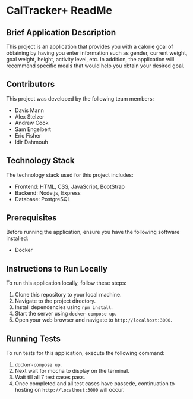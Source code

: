 # CalTracker+ ReadMe

## Brief Application Description
This project is an application that provides you with a calorie goal of obtaining by having you enter information such as gender, current weight, goal weight, height, activity level, etc. In addition, the application will recommend specific meals that would help you obtain your desired goal.

## Contributors
This project was developed by the following team members:
- Davis Mann
- Alex Stelzer
- Andrew Cook
- Sam Engelbert
- Eric Fisher
- Idir Dahmouh

## Technology Stack
The technology stack used for this project includes:
- Frontend: HTML, CSS, JavaScript, BootStrap
- Backend: Node.js, Express
- Database: PostgreSQL

## Prerequisites
Before running the application, ensure you have the following software installed:
- Docker

## Instructions to Run Locally
To run this application locally, follow these steps:
1. Clone this repository to your local machine.
2. Navigate to the project directory.
3. Install dependencies using `npm install`.
4. Start the server using `docker-compose up`.
5. Open your web browser and navigate to `http://localhost:3000`.

## Running Tests
To run tests for this application, execute the following command:
1. `docker-compose up`.
2. Next wait for mocha to display on the terminal.
3. Wait till all 7 test cases pass.
4. Once completed and all test cases have passede, continuation to hosting on `http://localhost:3000` will occur.
